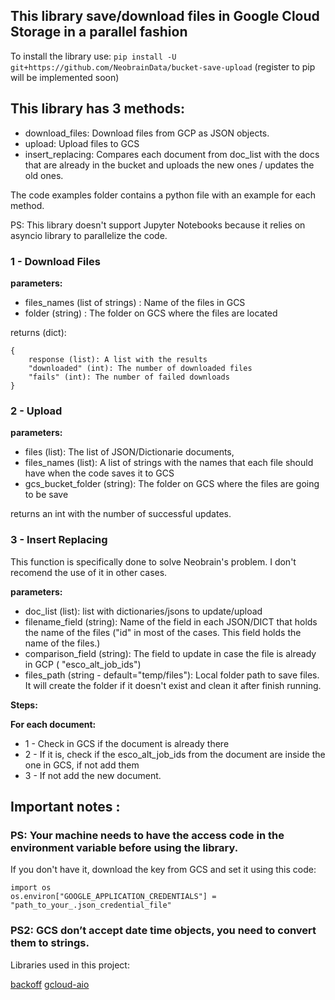 ## This library save/download files in Google Cloud Storage in a parallel fashion

To install the library use: `pip install -U  git+https://github.com/NeobrainData/bucket-save-upload` (register to pip will be implemented soon)


## This library has 3 methods: 

* download_files: Download files from GCP as JSON objects.
* upload: Upload files to GCS
* insert_replacing: Compares each document from doc_list with the docs that are already in the bucket and uploads the new ones / updates the old ones.

The code examples folder contains a python file with an example for each method. 

PS: This library doesn't support Jupyter Notebooks because it relies on asyncio library to parallelize the code.


### 1 - Download Files

**parameters:**
* files_names (list of strings) : Name of the files in GCS
* folder (string) : The folder on GCS where the files are located

returns (dict):
```
{
    response (list): A list with the results
    "downloaded" (int): The number of downloaded files
    "fails" (int): The number of failed downloads
}
```

### 2 - Upload

**parameters:**
* files (list): The list of JSON/Dictionarie documents,
* files_names (list): A list of strings with the names that each file should have when the code saves it to GCS
* gcs_bucket_folder (string): The folder on GCS where the files are going to be save

returns an int with the number of successful updates.



### 3 - Insert Replacing

This function is specifically done to solve Neobrain's problem. I don't recomend the use of it in other cases.

**parameters:**
* doc_list (list): list with dictionaries/jsons to update/upload
* filename_field (string):  Name of the field in each JSON/DICT that holds the name of the files ("id" in most of the cases. This field holds the name of the files.)
* comparison_field (string): The field to update in case the file is already in GCP ( "esco_alt_job_ids")
* files_path (string - default="temp/files"): Local folder path to save files. It will create the folder if it doesn't exist and clean it after finish running.

**Steps:**

**For each document:**

* 1 - Check in GCS if the document is already there
* 2 - If it is, check if the esco_alt_job_ids from the document are inside the one in GCS, if not add them
* 3 - If not add the new document.



## Important notes :

### PS: Your machine needs to have the access code in the environment variable before using the library.

If you don't have it, download the key from GCS and set it using this code:
```
import os
os.environ["GOOGLE_APPLICATION_CREDENTIALS"] = "path_to_your_.json_credential_file"
```

### PS2: GCS don’t accept date time objects, you need to convert them to strings.


Libraries used in this project:

[backoff](https://github.com/litl/backoff)
[gcloud-aio](https://github.com/talkiq/gcloud-aio)
